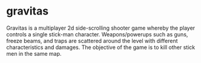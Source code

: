 # gravitas
Gravitas is a multiplayer 2d side-scrolling shooter game whereby the player controls a single stick-man character. Weapons/powerups such as guns, freeze beams, and traps are scattered around the level with different characteristics and damages. The objective of the game is to kill other stick men in the same map.
